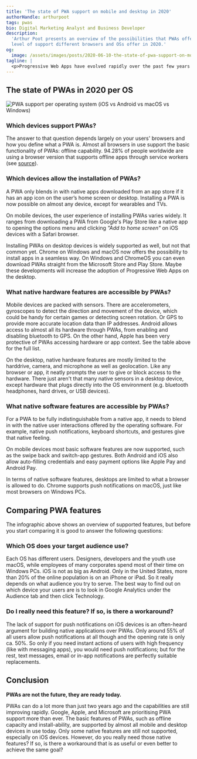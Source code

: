 ```yaml
---
title: 'The state of PWA support on mobile and desktop in 2020'
authorHandle: arthurpoot
tags: pwas
bio: Digital Marketing Analyst and Business Developer
description:
  'Arthur Poot presents an overview of the possibilities that PWAs offer and the
  level of support different browsers and OSs offer in 2020.'
og:
  image: /assets/images/posts/2020-06-10-the-state-of-pwa-support-on-mobile-and-desktop-in-2020/og-image.png
tagline: |
  <p>Progressive Web Apps have evolved rapidly over the past few years and are now supported better than ever. In the past 2 years, Microsoft and Samsung have joined Google in the quest to actively support and promote PWAs. Since early 2020, Apple seems to have realized that not all apps belong in the App Store. With the release of iOS 13, most basic PWA features are now finally fully supported on iPads and iPhones.</p> <p>There are still limitations for some operating systems (OS) and browsers, so when you are considering building a PWA it is important to take this in mind. That's why we made this overview.</p>
---
```


## The state of PWAs in 2020 per OS

![PWA support per operating system (iOS vs Android vs macOS vs Windows)](/assets/images/posts/2020-06-10-the-state-of-pwa-support-on-mobile-and-desktop-in-2020/infographic.png#@900-1800)

### Which devices support PWAs?

The answer to that question depends largely on your users' browsers and how you
define what a PWA is. Almost all browsers in use support the basic functionality
of PWAs: offline capability. 94.28% of people worldwide are using a browser
version that supports offline apps through service workers (see
[source](https://caniuse.com/#feat=serviceworkers)).

### Which devices allow the installation of PWAs?

A PWA only blends in with native apps downloaded from an app store if it has an
app icon on the user’s home screen or desktop. Installing a PWA is now possible
on almost any device, except for wearables and TVs.

On mobile devices, the user experience of installing PWAs varies widely. It
ranges from downloading a PWA from Google's Play Store like a native app to
opening the options menu and clicking _"Add to home screen"_ on iOS devices with
a Safari browser.

Installing PWAs on desktop devices is widely supported as well, but not that
common yet. Chrome on Windows and macOS now offers the possibility to install
apps in a seamless way. On Windows and ChromeOS you can even download PWAs
straight from the Microsoft Store and Play Store. Maybe these developments will
increase the adoption of Progressive Web Apps on the desktop.

### What native hardware features are accessible by PWAs?

Mobile devices are packed with sensors. There are accelerometers, gyroscopes to
detect the direction and movement of the device, which could be handy for
certain games or detecting screen rotation. Or GPS to provide more accurate
location data than IP addresses. Android allows access to almost all its
hardware through PWAs, from enabling and disabling bluetooth to GPS. On the
other hand, Apple has been very protective of PWAs accessing hardware or app
context. See the table above for the full list.

On the desktop, native hardware features are mostly limited to the harddrive,
camera, and microphone as well as geolocation. Like any browser or app, it
neatly prompts the user to give or block access to the hardware. There just
aren't that many native sensors in a desktop device, except hardware that plugs
directly into the OS environment (e.g. bluetooth headphones, hard drives, or USB
devices).

### What native software features are accessible by PWAs?

For a PWA to be fully indistinguishable from a native app, it needs to blend in
with the native user interactions offered by the operating software. For
example, native push notifications, keyboard shortcuts, and gestures give that
native feeling.

On mobile devices most basic software features are now supported, such as the
swipe back and switch-app gestures. Both Android and iOS also allow auto-filling
credentials and easy payment options like Apple Pay and Android Pay.

In terms of native software features, desktops are limited to what a browser is
allowed to do. Chrome supports push notifications on macOS, just like most
browsers on Windows PCs.

## Comparing PWA features

The infographic above shows an overview of supported features, but before you
start comparing it is good to answer the following questions:

### Which OS does your target audience use?

Each OS has different users. Designers, developers and the youth use macOS,
while employees of many corporates spend most of their time on Windows PCs. iOS
is not as big as Android. Only in the United States, more than 20% of the online
population is on an iPhone or iPad. So it really depends on what audience you
try to serve. The best way to find out on which device your users are is to look
in Google Analytics under the Audience tab and then click Technology.

### Do I really need this feature? If so, is there a workaround?

The lack of support for push notifications on iOS devices is an often-heard
argument for building native applications over PWAs. Only around 55% of all
users allow push notifications at all though and the opening rate is only ca.
50%. So only if you need instant actions of users with high frequency (like with
messaging apps), you would need push notifications; but for the rest, text
messages, email or in-app notifications are perfectly suitable replacements.

## Conclusion

**PWAs are not the future, they are ready today.**

PWAs can do a lot more than just two years ago and the capabilities are still
improving rapidly. Google, Apple, and Microsoft are prioritising PWA support
more than ever. The basic features of PWAs, such as offline capacity and
install-ability, are supported by almost all mobile and desktop devices in use
today. Only some native features are still not supported, especially on iOS
devices. However, do you really need those native features? If so, is there a
workaround that is as useful or even better to achieve the same goal?
